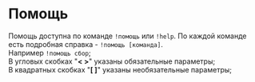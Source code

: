 # Помощь

Помощь доступна по команде `!помощь` или `!help`. 
По каждой команде есть подробная справка - `!помощь [команда]`.<br>
Например `!помощь сбор`;<br>
В угловых скобках "**< >**" указаны обязательные параметры;<br>
В квадратных скобках "**[ ]**" указаны необязательные параметры;